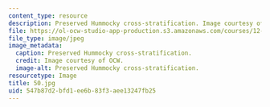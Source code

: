 ```yaml
---
content_type: resource
description: Preserved Hummocky cross-stratification. Image courtesy of OCW.
file: https://ol-ocw-studio-app-production.s3.amazonaws.com/courses/12-110-sedimentary-geology-fall-2004/547b87d2bfd1ee6b83f3aee13247fb25_50.jpg
file_type: image/jpeg
image_metadata:
  caption: Preserved Hummocky cross-stratification.
  credit: Image courtesy of OCW.
  image-alt: Preserved Hummocky cross-stratification.
resourcetype: Image
title: 50.jpg
uid: 547b87d2-bfd1-ee6b-83f3-aee13247fb25
---
```

